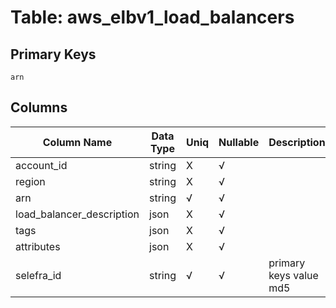 # Table: aws_elbv1_load_balancers

## Primary Keys 

```
arn
```


## Columns 

|  Column Name   |  Data Type  | Uniq | Nullable | Description | 
|  ----  | ----  | ----  | ----  | ---- | 
| account_id | string | X | √ |  | 
| region | string | X | √ |  | 
| arn | string | √ | √ |  | 
| load_balancer_description | json | X | √ |  | 
| tags | json | X | √ |  | 
| attributes | json | X | √ |  | 
| selefra_id | string | √ | √ | primary keys value md5 | 


